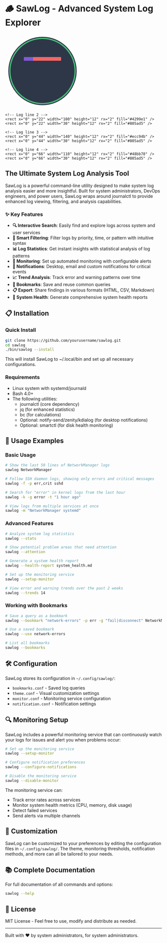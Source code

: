 # 🪵 SawLog - Advanced System Log Explorer

<svg width="240" height="240" viewBox="0 0 240 240" xmlns="http://www.w3.org/2000/svg">
  <!-- Background circle -->
  <circle cx="120" cy="120" r="110" fill="#2d3748" />
  
  <!-- Outer ring -->
  <circle cx="120" cy="120" r="105" fill="none" stroke="#48bb78" stroke-width="4" />
  
  <!-- Log lines -->
  <g transform="translate(60, 75)">
    <!-- Log line 1 -->
    <rect x="0" y="0" width="120" height="12" rx="2" fill="#f56565" />
    <rect x="0" y="0" width="30" height="12" rx="2" fill="#805ad5" />
    
    <!-- Log line 2 -->
    <rect x="0" y="22" width="100" height="12" rx="2" fill="#4299e1" />
    <rect x="0" y="22" width="30" height="12" rx="2" fill="#805ad5" />
    
    <!-- Log line 3 -->
    <rect x="0" y="44" width="140" height="12" rx="2" fill="#ecc94b" />
    <rect x="0" y="44" width="30" height="12" rx="2" fill="#805ad5" />
    
    <!-- Log line 4 -->
    <rect x="0" y="66" width="110" height="12" rx="2" fill="#48bb78" />
    <rect x="0" y="66" width="30" height="12" rx="2" fill="#805ad5" />
  </g>
  
  <!-- Magnifying glass -->
  <circle cx="155" cy="150" r="24" fill="none" stroke="#e2e8f0" stroke-width="5" />
  <line x1="172" y1="167" x2="190" y2="185" stroke="#e2e8f0" stroke-width="8" stroke-linecap="round" />
  
  <!-- Saw tooth pattern on top -->
  <path d="M75,55 L85,35 L95,55 L105,35 L115,55 L125,35 L135,55 L145,35 L155,55 L165,35" 
        fill="none" stroke="#ed8936" stroke-width="4" stroke-linejoin="round" />
</svg>

## The Ultimate System Log Analysis Tool

SawLog is a powerful command-line utility designed to make system log analysis easier and more insightful. Built for system administrators, DevOps engineers, and power users, SawLog wraps around journalctl to provide enhanced log viewing, filtering, and analysis capabilities.

### ✨ Key Features

- **🔍 Interactive Search**: Easily find and explore logs across system and user services
- **🚦 Smart Filtering**: Filter logs by priority, time, or pattern with intuitive syntax
- **📊 Log Statistics**: Get instant insights with statistical analysis of log patterns
- **🚨 Monitoring**: Set up automated monitoring with configurable alerts
- **🔔 Notifications**: Desktop, email and custom notifications for critical events
- **📈 Trend Analysis**: Track error and warning patterns over time
- **🔖 Bookmarks**: Save and reuse common queries
- **📋 Export**: Share findings in various formats (HTML, CSV, Markdown)
- **🧰 System Health**: Generate comprehensive system health reports

## 📋 Installation

### Quick Install

```bash
git clone https://github.com/yourusername/sawlog.git
cd sawlog
./bin/sawlog --install
```

This will install SawLog to ~/.local/bin and set up all necessary configurations.

### Requirements

- Linux system with systemd/journald
- Bash 4.0+
- The following utilities:
  - journalctl (core dependency)
  - jq (for enhanced statistics)
  - bc (for calculations)
  - Optional: notify-send/zenity/kdialog (for desktop notifications)
  - Optional: smartctl (for disk health monitoring)

## 🚀 Usage Examples

### Basic Usage

```bash
# Show the last 50 lines of NetworkManager logs
sawlog NetworkManager

# Follow SSH daemon logs, showing only errors and critical messages
sawlog -f -p err,crit sshd

# Search for "error" in kernel logs from the last hour
sawlog -k -g error -t "1 hour ago"

# View logs from multiple services at once
sawlog -m "NetworkManager systemd"
```

### Advanced Features

```bash
# Analyze system log statistics
sawlog --stats

# Show potential problem areas that need attention
sawlog --attention

# Generate a system health report
sawlog --health-report system_health.md

# Set up the monitoring service
sawlog --setup-monitor

# View error and warning trends over the past 2 weeks
sawlog --trends 14
```

### Working with Bookmarks

```bash
# Save a query as a bookmark
sawlog --bookmark "network-errors" -p err -g "fail|disconnect" NetworkManager

# Use a saved bookmark
sawlog --use network-errors

# List all bookmarks
sawlog --bookmarks
```

## 🛠️ Configuration

SawLog stores its configuration in `~/.config/sawlog/`:

- `bookmarks.conf` - Saved log queries
- `theme.conf` - Visual customization settings
- `monitor.conf` - Monitoring service configuration
- `notification.conf` - Notification settings

## 🔍 Monitoring Setup

SawLog includes a powerful monitoring service that can continuously watch your logs for issues and alert you when problems occur:

```bash
# Set up the monitoring service
sawlog --setup-monitor

# Configure notification preferences
sawlog --configure-notifications

# Disable the monitoring service
sawlog --disable-monitor
```

The monitoring service can:
- Track error rates across services
- Monitor system health metrics (CPU, memory, disk usage)
- Detect failed services
- Send alerts via multiple channels

## 🔧 Customization

SawLog can be customized to your preferences by editing the configuration files in `~/.config/sawlog/`. The theme, monitoring thresholds, notification methods, and more can all be tailored to your needs.

## 📚 Complete Documentation

For full documentation of all commands and options:

```bash
sawlog --help
```

## 📝 License

MIT License - Feel free to use, modify and distribute as needed.

---

Built with ❤️ by system administrators, for system administrators.